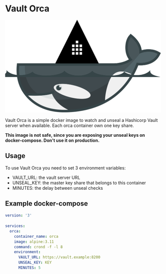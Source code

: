 # Vault Orca
![vault orca](./orca.svg?raw=true "Vault Orca")

Vault Orca is a simple docker image to watch and unseal a Hashicorp Vault server when available.
Each orca container own one key share.

**This image is not safe, since you are exposing your unseal keys on docker-compose. Don't use it on production.**

## Usage

To use Vault Orca you need to set 3 environment variables:
- VAULT_URL: the vault server URL
- UNSEAL_KEY: the master key share that belongs to this container
- MINUTES: the delay between unseal checks

## Example docker-compose

```yml
version: '3'

services:
  orca:
    container_name: orca
    image: alpine:3.11
    command: crond -f -l 8
    environment:
      VAULT_URL: https://vault.example:8200
      UNSEAL_KEY: KEY
      MINUTES: 5
```
